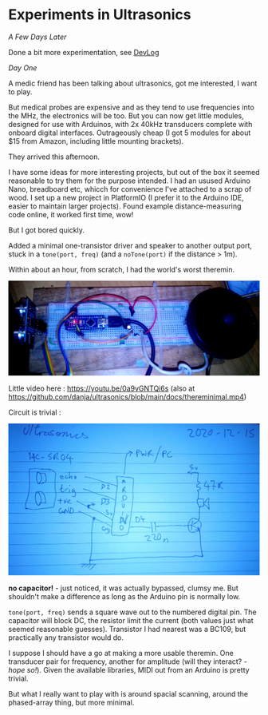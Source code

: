 # Experiments in Ultrasonics

*A Few Days Later*

Done a bit more experimentation, see [DevLog](https://github.com/danja/ultrasonics/blob/master/devlog.md)

*Day One*

A medic friend has been talking about ultrasonics, got me interested, I want to play.

But medical probes are expensive and as they tend to use frequencies into the MHz, the electronics will be too. But you can now get little modules, designed for use with Arduinos, with 2x 40kHz transducers complete with onboard digital interfaces. Outrageously cheap (I got 5 modules for about $15 from Amazon, including little mounting brackets).

They arrived this afternoon.

I have some ideas for more interesting projects, but out of the box it seemed reasonable to try them for the purpose intended. I had an usused Arduino Nano, breadboard etc, whicch for convenience I've attached to a scrap of wood. I set up a new project in PlatformIO (I prefer it to the Arduino IDE, easier to maintain larger projects). Found example distance-measuring code online, it worked first time, wow!

But I got bored quickly.

Added a minimal one-transistor driver and speaker to another output port, stuck in a `tone(port, freq)` (and a `noTone(port)` if the distance > 1m).

Within about an hour, from scratch, I had the world's worst theremin.

![minimal theremin](https://github.com/danja/ultrasonics/blob/main/docs/images/theremin-0.jpeg?raw=true)

Little video here : https://youtu.be/0a9vGNTQi6s (also at https://github.com/danja/ultrasonics/blob/main/docs/thereminimal.mp4)

Circuit is trivial :

![minimal theremincircuit](https://github.com/danja/ultrasonics/blob/main/docs/images/theremin-0-circuit.jpeg?raw=true)

**no capacitor!** - just noticed, it was actually bypassed, clumsy me. But shouldn't make a difference as long as the Arduino pin is normally low.

`tone(port, freq)` sends a square wave out to the numbered digital pin. The capacitor will block DC, the resistor limit the current (both values just what seemed reasonable guesses). Transistor I had nearest was a BC109, but practically any transistor would do.  

I suppose I should have a go at making a more usable theremin. One transducer pair for frequency, another for amplitude (will they interact? - *hope so!*). Given the available libraries, MIDI out from an Arduino is pretty trivial.

But what I really want to play with is around spacial scanning, around the phased-array thing, but more minimal.

